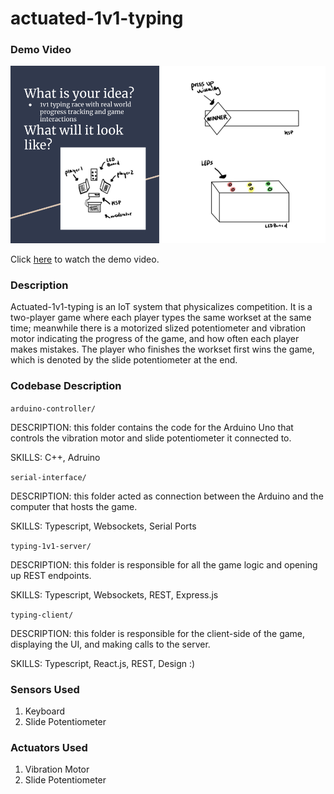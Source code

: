 # actuated-1v1-typing

### Demo Video

[![Demo Video](assets/thumbnail.png)](https://youtu.be/JqVK_WTDmEQ)

Click [here](https://youtu.be/JqVK_WTDmEQ) to watch the demo video.

### Description

Actuated-1v1-typing is an IoT system that physicalizes competition. It is a two-player game where each player types the same workset at the same time; meanwhile there is a motorized slized potentiometer and vibration motor indicating the progress of the game, and how often each player makes mistakes. The player who finishes the workset first wins the game, which is denoted by the slide potentiometer at the end.

### Codebase Description

`arduino-controller/`

DESCRIPTION: this folder contains the code for the Arduino Uno that controls the vibration motor and slide potentiometer it connected to.

SKILLS: C++, Adruino

`serial-interface/`

DESCRIPTION: this folder acted as connection between the Arduino and the computer that hosts the game.

SKILLS: Typescript, Websockets, Serial Ports

`typing-1v1-server/`

DESCRIPTION: this folder is responsible for all the game logic and opening up REST endpoints.

SKILLS: Typescript, Websockets, REST, Express.js

`typing-client/`

DESCRIPTION: this folder is responsible for the client-side of the game, displaying the UI, and making calls to the server.

SKILLS: Typescript, React.js, REST, Design :)

### Sensors Used

1. Keyboard
2. Slide Potentiometer

### Actuators Used

1. Vibration Motor
2. Slide Potentiometer
